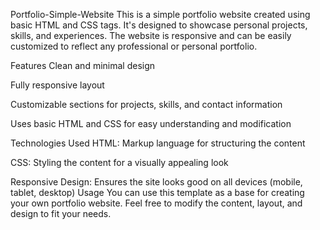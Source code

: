 Portfolio-Simple-Website
This is a simple portfolio website created using basic HTML and CSS tags. It's designed to showcase personal projects, skills, and experiences. The website is responsive and can be easily customized to reflect any professional or personal portfolio.

Features
Clean and minimal design

Fully responsive layout

Customizable sections for projects, skills, and contact information

Uses basic HTML and CSS for easy understanding and modification

Technologies Used
HTML: Markup language for structuring the content

CSS: Styling the content for a visually appealing look

Responsive Design: Ensures the site looks good on all devices (mobile, tablet, desktop)
Usage
You can use this template as a base for creating your own portfolio website. Feel free to modify the content, layout, and design to fit your needs.
